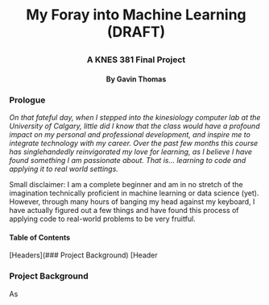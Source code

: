 # <p align="center">My Foray into Machine Learning (DRAFT)</p>

### <p align="center"> A KNES 381 Final Project</p>
#### <p align="center">By Gavin Thomas</p>

### Prologue

  _On that fateful day, when I stepped into the kinesiology computer lab at the University of Calgary, little did I know that the class would have a profound impact on my personal and professional development, and inspire me to integrate technology with my career. Over the past few months this course has singlehandedly reinvigorated my love for learning, as I believe I have found something I am passionate about. That is... learning to code and applying it to real world settings._
  
  Small disclaimer: I am a complete beginner and am in no stretch of the imagination technically proficient in machine learning or data science (yet). However, through many hours of banging my head against my keyboard, I have actually figured out a few things and have found this process of applying code to real-world problems to be very fruitful.
  
#### Table of Contents  
[Headers](### Project Background)
[Header
  
### Project Background
  
  As 

